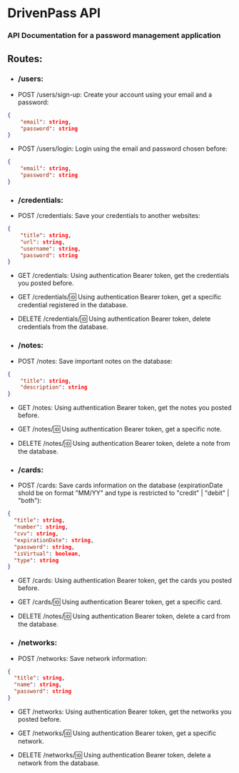 # DrivenPass API

### API Documentation for a password management application

## Routes:

- ### /users:
- POST /users/sign-up:
  Create your account using your email and a password:

```json
{
    "email": string,
    "password": string
}
```

- POST /users/login:
  Login using the email and password chosen before:

```json
{
    "email": string,
    "password": string
}
```

- ### /credentials:
- POST /credentials:
  Save your credentials to another websites:

```json
{
    "title": string,
    "url": string,
    "username": string,
    "password": string
}
```

- GET /credentials:
  Using authentication Bearer token, get the credentials you posted before.

- GET /credentials/:id:
  Using authentication Bearer token, get a specific credential registered in the database.

- DELETE /credentials/:id:
  Using authentication Bearer token, delete credentials from the database.

- ### /notes:
- POST /notes:
  Save important notes on the database:

```json
{
    "title": string,
    "description": string
}
```

- GET /notes:
  Using authentication Bearer token, get the notes you posted before.

- GET /notes/:id:
  Using authentication Bearer token, get a specific note.

- DELETE /notes/:id:
  Using authentication Bearer token, delete a note from the database.

- ### /cards:
- POST /cards:
  Save cards information on the database (expirationDate shold be on format "MM/YY" and type is restricted to "credit" | "debit" | "both"):

```json
{
  "title": string,
  "number": string,
  "cvv": string,
  "expirationDate": string,
  "password": string,
  "isVirtual": boolean,
  "type": string
}
```

- GET /cards:
  Using authentication Bearer token, get the cards you posted before.

- GET /cards/:id:
  Using authentication Bearer token, get a specific card.

- DELETE /notes/:id:
  Using authentication Bearer token, delete a card from the database.

- ### /networks:
- POST /networks:
  Save network information:

```json
{
  "title": string,
  "name": string,
  "password": string
}
```

- GET /networks:
  Using authentication Bearer token, get the networks you posted before.

- GET /networks/:id:
  Using authentication Bearer token, get a specific network.

- DELETE /networks/:id:
  Using authentication Bearer token, delete a network from the database.
